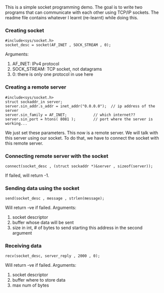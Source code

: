 This is a simple socket programming demo. The goal is to write two programs that can communicate with each other using TCP/IP sockets. The readme file contains whatever I learnt (re-learnt) while doing this.

### Creating socket

```
#include<sys/socket.h>
socket_desc = socket(AF_INET , SOCK_STREAM , 0);
```

Arguments:
1. AF_INET: IPv4 protocol
1. SOCK_STREAM: TCP socket, not datagrams
1. 0: there is only one protocol in use here


### Creating a remote server
```
#include<sys/socket.h>
struct sockaddr_in server;
server.sin_addr.s_addr = inet_addr("0.0.0.0"); 	// ip address of the server
server.sin_family = AF_INET;			// which internet??
server.sin_port = htons( 8081 );		// port where the server is working...
```

We just set these parameters. This now is a remote server. We will talk with this server using our socket. To do that, we have to connect the socket with this remote server.

### Connecting remote server with the socket

```
connect(socket_desc , (struct sockaddr *)&server , sizeof(server));
```

If failed, will return -1.

### Sending data using the socket
```
send(socket_desc , message , strlen(message);
```

Will return -ve if failed. Arguments:
1. socket descriptor
1. buffer whose data will be sent
1. size in int, # of bytes to send starting this address in the second argument

### Receiving data
```
recv(socket_desc, server_reply , 2000 , 0);
```
Will return -ve if failed. Arguments:
1. socket descriptor
1. buffer where to store data
1. max num of bytes
